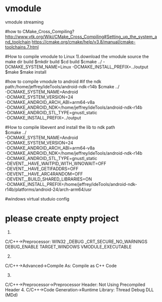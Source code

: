 # vmodule
vmodule streaming

#how to CMake_Cross_Compiling?
http://www.vtk.org/Wiki/CMake_Cross_Compiling#Setting_up_the_system_and_toolchain
https://cmake.org/cmake/help/v3.8/manual/cmake-toolchains.7.html


#How to compile vmodule to Linux
1).download the vmodule source the make dir build
    $mkdir build
    $cd build 
    $cmake ../ -DCMAKE_SYSTEM_NAME=Linux -DCMAKE_INSTALL_PREFIX=../output
    $make
    $make install

#how to compile vmodule to android
#if the ndk path:/home/jeffrey/ideTools/android-ndk-r14b
    $cmake ../ \
     -DCMAKE_SYSTEM_NAME=Android \
     -DCMAKE_SYSTEM_VERSION=24 \
     -DCMAKE_ANDROID_ARCH_ABI=arm64-v8a \
     -DCMAKE_ANDROID_NDK=/home/jeffrey/ideTools/android-ndk-r14b \
     -DCMAKE_ANDROID_STL_TYPE=gnustl_static \
     -DCMAKE_INSTALL_PREFIX=../output
     
#How to compile libevent and install the lib to ndk path      
    $cmake ../ \
     -DCMAKE_SYSTEM_NAME=Android \
     -DCMAKE_SYSTEM_VERSION=24 \
     -DCMAKE_ANDROID_ARCH_ABI=arm64-v8a \
     -DCMAKE_ANDROID_NDK=/home/jeffrey/ideTools/android-ndk-r14b \
     -DCMAKE_ANDROID_STL_TYPE=gnustl_static \
     -DEVENT__HAVE_WAITPID_WITH_WNOWAIT=OFF \
     -DEVENT__HAVE_GETIFADDRS=OFF \
     -DEVENT__HAVE_ARC4RANDOM=OFF \
     -DEVENT__BUILD_SHARED_LIBRARIES=ON \
     -DCMAKE_INSTALL_PREFIX=/home/jeffrey/ideTools/android-ndk-r14b/platforms/android-24/arch-arm64/usr     
     

#windows virtual studuio config
# please create enpty project
1.
C/C++->Preprocessor:
WIN32
_DEBUG
_CRT_SECURE_NO_WARNINGS
DEBUG_ENABLE
TARGET_WINDOWS
VMODULE_EXECUTABLE

2.
C/C++->Advanced->Compile As:
	Compile as C++ Code
	
3.	
C/C++->Preprocessor->Preprocessor Header:
	Not Using Precompiled Header
4.
C/C++->Code Generation->Runtime Library:
	Thread Debug DLL (MDd)
